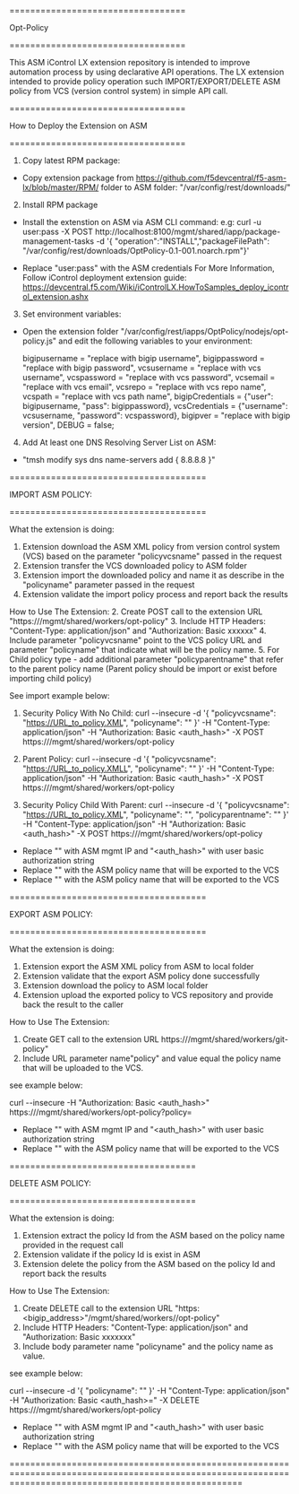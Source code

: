 ==================================

Opt-Policy

==================================

This ASM iControl LX extension repository is intended to improve automation process by using declarative API operations.
The LX extension intended to provide policy operation such IMPORT/EXPORT/DELETE ASM policy from VCS (version control system) in simple API call.


==================================

How to Deploy the Extension on ASM

==================================


1. Copy latest RPM package:

  - Copy extension package from https://github.com/f5devcentral/f5-asm-lx/blob/master/RPM/ folder to ASM folder:
   "/var/config/rest/downloads/"

2. Install RPM package

- Install the extenstion on ASM via ASM CLI command:
  e.g: curl -u user:pass -X POST http://localhost:8100/mgmt/shared/iapp/package-management-tasks -d '{ "operation":"INSTALL","packageFilePath": "/var/config/rest/downloads/OptPolicy-0.1-001.noarch.rpm"}'

- Replace "user:pass" with the ASM credentials
  For More Information, Follow iControl deployment extension guide: https://devcentral.f5.com/Wiki/iControlLX.HowToSamples_deploy_icontrol_extension.ashx

3. Set environment variables:

- Open the extension folder "/var/config/rest/iapps/OptPolicy/nodejs/opt-policy.js" and edit the following variables to your environment:

    bigipusername = "replace with bigip username",
    bigippassword = "replace with bigip password",
    vcsusername = "replace with vcs username",
    vcspassword = "replace with vcs password",
    vcsemail = "replace with vcs email",
    vcsrepo = "replace with vcs repo name",
    vcspath = "replace with vcs path name",
    bigipCredentials = {"user": bigipusername, "pass": bigippassword},
    vcsCredentials = {"username": vcsusername, "password": vcspassword},
    bigipver = "replace with bigip version",
    DEBUG = false;

4. Add At least one DNS Resolving Server List on ASM:
- "tmsh modify sys dns name-servers add { 8.8.8.8 }"

======================================

IMPORT ASM POLICY:

======================================

What the extension is doing:
1. Extension download the ASM XML policy from version control system (VCS) based on the parameter "policyvcsname" passed in the request
2. Extension transfer the VCS downloaded policy to ASM folder
3. Extension import the downloaded policy and name it as describe in the "policyname" parameter passed in the request
4. Extension validate the import policy process and report back the results


How to Use The Extension:
2. Create POST call to the extension URL "https://<bigipaddress>/mgmt/shared/workers/opt-policy"
3. Include HTTP Headers: "Content-Type: application/json" and "Authorization: Basic xxxxxx"
4. Include parameter "policyvcsname" point to the VCS policy URL and parameter "policyname" that indicate what will be the policy name.
5. For Child policy type - add additional parameter "policyparentname" that refer to the parent policy name (Parent policy should be import or exist before importing child policy)

See import example below:

1. Security Policy With No Child:
curl --insecure -d '{ "policyvcsname": "<https://URL_to_policy.XML>", "policyname": "<policy name>" }' -H "Content-Type: application/json" -H "Authorization: Basic <auth_hash>" -X POST https://<bigipaddress>/mgmt/shared/workers/opt-policy

2. Parent Policy:
curl --insecure -d '{ "policyvcsname": "<https://URL_to_policy.XMLL>", "policyname": "<policy name>" }' -H "Content-Type: application/json" -H "Authorization: Basic <auth_hash>" -X POST https://<bigipaddress>/mgmt/shared/workers/opt-policy

3. Security Policy Child With Parent:
curl --insecure -d '{ "policyvcsname": "<https://URL_to_policy.XML>", "policyname": "<policy name>", "policyparentname": "<parent policy name>" }' -H "Content-Type: application/json" -H "Authorization: Basic <auth_hash>" -X POST https://<bigipaddress>/mgmt/shared/workers/opt-policy

- Replace "<bigipaddress>" with ASM mgmt IP and "<auth_hash>" with user basic authorization string
- Replace "<policy name>" with the ASM policy name that will be exported to the VCS
- Replace "<parent policy name>" with the ASM policy name that will be exported to the VCS


======================================

EXPORT ASM POLICY:

======================================

What the extension is doing:
1. Extension export the ASM XML policy from ASM to local folder
2. Extension validate that the export ASM policy done successfully
3. Extension download the policy to ASM local folder
3. Extension upload the exported policy to VCS repository and provide back the result to the caller  

How to Use The Extension:
1. Create GET call to the extension URL https://<bigipaddress>/mgmt/shared/workers/git-policy"
2. Include URL parameter name"policy" and value equal the policy name that will be uploaded to the VCS.

see example below:

curl --insecure -H "Authorization: Basic <auth_hash>" https://<bigipaddress>/mgmt/shared/workers/opt-policy?policy=<policy name>

- Replace "<bigipaddress>" with ASM mgmt IP and "<auth_hash>" with user basic authorization string
- Replace "<policy name>" with the ASM policy name that will be exported to the VCS


====================================

DELETE ASM POLICY:

====================================

What the extension is doing:
1. Extension extract the policy Id from the ASM based on the policy name provided in the request call
2. Extension validate if the policy Id is exist in ASM
3. Extension delete the policy from the ASM based on the policy Id and report back the results

How to Use The Extension:
1. Create DELETE call to the extension URL "https:<bigip_address>"/mgmt/shared/workers//opt-policy"
2. Include HTTP Headers: "Content-Type: application/json" and "Authorization: Basic xxxxxxx"
3. Include body parameter name "policyname" and the policy name as value.

see example below:

curl --insecure -d '{ "policyname": "<policy name>" }' -H "Content-Type: application/json" -H "Authorization: Basic <auth_hash>=" -X DELETE https://<bigipaddress>/mgmt/shared/workers/opt-policy

- Replace "<bigipaddress>" with ASM mgmt IP and "<auth_hash>" with user basic authorization string
- Replace "<policy name>" with the ASM policy name that will be exported to the VCS

=========================================================================================================================================================
